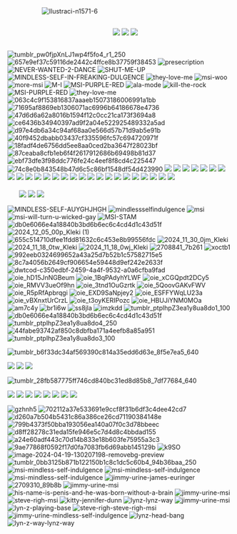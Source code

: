 ᅠᅠᅠᅠᅠᅠ![Ilustraci-n1571-6](https://github.com/user-attachments/assets/3d630e74-0735-43c7-b0af-ee9ab3db0332)

## 
ᅠᅠᅠᅠᅠᅠᅠᅠᅠᅠᅠᅠᅠᅠᅠᅠᅠᅠ  <img src="https://64.media.tumblr.com/323108dc684ddc2180997230fd4a09de/c7223a485f2aae24-3a/s100x200/bc7beb21dc38edb23677ff15a79ea0eab0c03dd2.gifv"/> <img src="https://64.media.tumblr.com/4bfd9aac367605f899399ad1dce55875/c7223a485f2aae24-d0/s100x200/fd4aca6dc083df28d5d8ab5238bc5787b28848cc.gifv"/> <img src="https://64.media.tumblr.com/2fbd7bf6b8adc3e860775a9167a0beb6/c7223a485f2aae24-94/s100x200/b6063738c55bab1735d4d94d7bf47f657976e783.gifv"/>
##

![tumblr_pw0fjpXnLJ1wp4f5fo4_r1_250](https://github.com/user-attachments/assets/f64c4d02-2334-43e6-9082-a9327d74c31f)
![657e9ef37c59116de2442c4ffce8b37759f38453](https://github.com/user-attachments/assets/4ca2a02e-31dd-4f74-9269-7c974dd13707)
![presecription](https://github.com/user-attachments/assets/5c5b9ea7-e3c2-4182-a449-4e1730df68a8)
![NEVER-WANTED-2-DANCE](https://github.com/user-attachments/assets/33f75b67-3b5e-4a9a-9620-3f97242b6ea9)
![SHUT-ME-UP](https://github.com/user-attachments/assets/a32e3e05-9be2-48b1-8ba7-f33903a86443)
![MINDLESS-SELF-IN-FREAKING-DULGENCE](https://github.com/user-attachments/assets/25b6e998-0c77-4215-8258-c28f9e973018)
![they-love-me](https://github.com/user-attachments/assets/99ad417f-0323-454c-8907-a6292f2abdd1)
![msi-woo](https://github.com/user-attachments/assets/4aadb3ce-4fa0-41a5-a43e-a75bd5ab8dab)
![more-msi](https://github.com/user-attachments/assets/88f36d00-e337-4320-b45a-25927beab27c)
![M-I](https://github.com/user-attachments/assets/6504e0b0-5b50-48c4-9ef7-b41ead995886)
![MSI-PURPLE-RED](https://github.com/user-attachments/assets/55c7bb11-9fb5-4473-a0a7-4b227cebe570)
![ala-mode](https://github.com/user-attachments/assets/ae83e0ff-f56f-4fb7-9f73-d9aa49cdb112)
![kill-the-rock](https://github.com/user-attachments/assets/cef7aa79-b9cd-4b69-918f-52312defbebb)
![MSI-PURPLE-RED](https://github.com/user-attachments/assets/dfa48b98-03b1-4f8b-9875-9c8aab562ee0)
![they-love-me](https://github.com/user-attachments/assets/19582577-15d5-4606-be11-d455dbecbed0)
![063c4c9f153816837aaaeb15073186006991a1bb](https://github.com/user-attachments/assets/674382f6-079e-4654-949b-16796df823ba)
![71695af8869eb1306071ac6996b64186678e4736](https://github.com/user-attachments/assets/be64d756-0ea0-4d0d-92fa-a415dd4ea557)
![47d6d6a62a8016b1594f12c0cc21ca173f3694a8](https://github.com/user-attachments/assets/aeba15cb-c228-4417-a595-c2a8fbe30c93)
![ce6436b34940397ad9f2a04e522925489332a5ad](https://github.com/user-attachments/assets/6837600d-b152-48ce-bbf1-873b4ac4cf45)
![d97e4db6a34c94af68aa0e566d57b71d9ab5e91b](https://github.com/user-attachments/assets/ac083219-dab7-4a06-a01b-fbff2838210b)
![40f9452dbabb03437cf335596fc57c694720971f](https://github.com/user-attachments/assets/f6d36ac0-0f3e-47c1-9825-6b588f62fd82)
![18fadf4de6756dd5ee8aa0ced2ba3647f28023bf](https://github.com/user-attachments/assets/104ea8d2-3dc0-4c0e-8356-c2b3cf55cbdc)
![87ceaba8cfb1eb6f4f2617912686b69498b81d37](https://github.com/user-attachments/assets/771e6bec-080d-4fb1-a99a-ed03779ef816)
![ebf73dfe3f98ddc776fe24c4eef8f8cd4c225447](https://github.com/user-attachments/assets/cb4733d6-4c83-4309-a5e8-6a185e18f585)
![74c8e0b843548b47d6c5c86bf1548df54d423990](https://github.com/user-attachments/assets/16f85ec4-d680-4318-923f-0053c45e8f89)
<img src="https://64.media.tumblr.com/8c258c192e1d1e61bd86cc7962966050/833559b829dc481b-50/s250x400/3dcb11dffe471d5e0388c1965048fe1aed80bc07.gifv"/>
<img src="https://64.media.tumblr.com/7db21ca09b9faed80f2fb5c992ce3095/833559b829dc481b-00/s250x400/7284a25fa01d690a818d990f6aeb4c38efc085c7.gifv"/>
<img src="https://64.media.tumblr.com/b2c09ef66d62e70d7eca0dabb4d2c08a/833559b829dc481b-49/s250x400/a57fbd10299e7726e43765621190e42aeca3ef15.gifv"/>
<img src="https://64.media.tumblr.com/a636f92c96c23e645182953ce243fb71/833559b829dc481b-a2/s250x400/6d701854f7625761a2e3e060c876f28c720d4c20.gifv"/>
<img src="https://64.media.tumblr.com/5a5dbc05a98de20f1646d0455abfd1f8/833559b829dc481b-c9/s250x400/37bd2f18f85a4ba757b7b3d37d700e2c56e00745.gifv"/>
<img src="https://64.media.tumblr.com/c002e5775c8edb25be067586e54908f8/833559b829dc481b-9e/s250x400/2cb1f4497096e868788e0c287daddf04b7fe5893.gifv"/>
<img src="https://64.media.tumblr.com/e6af9de96f1dca7652027b0798672bcc/833559b829dc481b-ad/s250x400/9c00dbb1b31a42bacde99c386d9648d9a5dd0b8f.gifv"/>
<img src="https://64.media.tumblr.com/23470e9994440cf57ac23ec6bd6cd062/833559b829dc481b-13/s250x400/be6f0e6db9af2ce4c10c2b18dedce9d13e4b6210.gifv"/>
<img src="https://64.media.tumblr.com/eb373881acff27512559d384e4161e63/833559b829dc481b-a9/s250x400/1b56f1898586d63600c74aa35ff9ce957835e339.gifv"/>
<img src="https://64.media.tumblr.com/f08464e690acb7a98a53e5115e88d139/833559b829dc481b-de/s250x400/ff622904356866593ca4a97ae22f7b03ec43f332.gifv"/>
<img src="https://64.media.tumblr.com/47e9f5d473f8a5fd8cd3d7558e65233d/833559b829dc481b-0c/s250x400/0a7721d79a7c3b284a764d206f6c2f23ed125a5b.gifv"/>
<img src="https://64.media.tumblr.com/34695dec347d7873249e15bb9d9b56ec/833559b829dc481b-0d/s250x400/5f14c13f8b74f6fa51a116107c69c37bc23729c4.gifv"/>
<img src="https://64.media.tumblr.com/27aa3a62067d5c04b3871806846d04cb/833559b829dc481b-bf/s250x400/2cc4739e2ad117192f2cf24ab1d0d97eeddac63e.gifv"/>
<img src="https://64.media.tumblr.com/6d2b8831527e10fec9539bd2dc10d61d/833559b829dc481b-1f/s250x400/76c4db859be0b0f4799fd4ee69b4aacb647b60f2.gifv"/>
<img src="https://64.media.tumblr.com/0efeb3da3abe132a70a26fff6321810d/833559b829dc481b-56/s250x400/a3f1412c718379afff237a8c727c5209b4ac2de8.gifv"/>
<img src="https://64.media.tumblr.com/8d0d6e7b30ec0b21b71dc75983f1c24f/833559b829dc481b-b6/s250x400/47e38a45061163010b695e8c6e3a49ebbd50789e.gifv"/>
<img src="https://64.media.tumblr.com/afd210f66f1dcb24d669fb5900d514a9/833559b829dc481b-bf/s250x400/9e864da8802324795667dba06a3532886d3c68c2.gifv"/>
<img src="https://64.media.tumblr.com/8781719bfe56e811021df04b4abcd959/833559b829dc481b-b9/s250x400/60634eb370ead75a77103f6377576ff74ee6fd28.gifv"/>
<img src="https://64.media.tumblr.com/3e294369e6a3dbc84f59c3b68a707e89/833559b829dc481b-bc/s250x400/b6a29d8fbeb717cf498f9719a60b1f4d6bd927e7.gifv"/>
<img src="https://64.media.tumblr.com/ed6ad4984d48d4a08c3448932aba3b04/833559b829dc481b-e7/s250x400/c93441c9786b411066e3d83ab138f9d9c04ef299.gifv"/>
<img src="https://64.media.tumblr.com/08262e93cb574c804f3c18e15e27a974/833559b829dc481b-a9/s250x400/8f02f65f9704e0c3f48dd47b20ef025ef113c342.gifv"/>
<img src="https://64.media.tumblr.com/16dc32b59423f2833990efd715a6ad12/833559b829dc481b-75/s250x400/8e14fc6ca267e210948afa24c993025155ee4073.gifv"/>
<img src="https://64.media.tumblr.com/396cdad71252d6572c50694691b76687/833559b829dc481b-b6/s250x400/0d9859beba5494639db1fce6e75fde363e8a7b5a.gifv"/>
<img src="https://64.media.tumblr.com/3932d5e92debcd7c647b6379aa5c5d31/833559b829dc481b-30/s250x400/6b4808ed80b08908d66bfcfd9b9363660336dcd7.gifv"/>
<img src="https://64.media.tumblr.com/3bd3577c8f2144bb4fad41a60b0055a0/833559b829dc481b-a2/s250x400/268a6a4dbd38f15a8cb7d8e78dea00d9e9e904f8.gifv"/>
<img src="https://64.media.tumblr.com/5f4d4b528486c5210aae22bb661d6d41/833559b829dc481b-8b/s250x400/cdcf20fd5d44672330a6153115f3851826d04341.gifv"/> ᅠᅠᅠᅠᅠᅠᅠᅠᅠᅠᅠᅠᅠᅠᅠᅠᅠᅠᅠᅠᅠᅠᅠᅠᅠᅠᅠᅠᅠᅠᅠᅠᅠᅠᅠᅠᅠᅠᅠᅠᅠᅠᅠᅠᅠᅠᅠᅠᅠᅠᅠᅠᅠᅠᅠᅠᅠᅠᅠᅠᅠᅠᅠᅠᅠᅠᅠᅠᅠᅠᅠᅠᅠᅠᅠᅠᅠᅠᅠᅠᅠᅠᅠᅠᅠᅠᅠᅠᅠᅠᅠᅠᅠ
ᅠᅠ<img src="https://64.media.tumblr.com/a07e5e7e6872834a948004dc040c96e8/8ed1f696e2cccc44-1d/s100x200/f9b38d55eb91829acad95f2f18c317f8cec4a1ea.gifv"/>
<img src="https://64.media.tumblr.com/a7dacde88233b264f1716a11f20c443e/8ed1f696e2cccc44-e3/s540x810/ca0a4d5f9201e79e1ccd09e1572d0debe413c5d3.webp"/>
<img src="https://64.media.tumblr.com/358c5948b47766e0a269cafad9ca5732/8ed1f696e2cccc44-31/s100x200/c5eab8c05ae72d2518d4eed9d98f173c8d144a1a.gifv"/>

![MINDLESS-SELF-AUYGHJHGH](https://github.com/user-attachments/assets/ff09c52f-e6e7-452f-89c8-0aac35e3ac45)
![mindlessselfindulgence](https://github.com/user-attachments/assets/5de5cc6a-a64b-4ffd-9c1c-e41b4f98c1d5)
![msi](https://github.com/user-attachments/assets/375077fb-3bca-496a-bb00-59abab84a13d)
![msi-will-turn-u-wicked-gay](https://github.com/user-attachments/assets/2e6207a8-99d4-46b4-aaa0-8a732b81d7da)
![MSI-STAM](https://github.com/user-attachments/assets/ca06c8e7-5d06-4a55-bef0-e3fc6a30d1d1)
![db0e6066e4a18840b3bd6b6ec6c4cd4d1c43d51f](https://github.com/user-attachments/assets/cdabc24c-618f-44ce-8770-d49483610cd8)
![2024_12_05_00p_Kleki (1)](https://github.com/user-attachments/assets/dad81a72-f9ee-4072-838a-9a335551e845)
![655c514710dfee1fdd81632c6c453e8b99556fdc](https://github.com/user-attachments/assets/e22ca090-83ab-4153-b35e-237b481b475b)
![2024_11_30_0jm_Kleki](https://github.com/user-attachments/assets/2c92248c-6337-4825-8a6b-0f4e8ef34cd7)
![2024_11_18_0tw_Kleki](https://github.com/user-attachments/assets/c5969b40-d850-48b1-a18a-751cb305ba84)
![2024_11_18_0wj_Kleki](https://github.com/user-attachments/assets/b438ec44-3ffb-4039-adac-f7e54d2be118)
![2708841_7b261](https://github.com/user-attachments/assets/64f694d3-58c2-4bdb-a23f-fd59f02d207d)
![xoctb1](https://github.com/user-attachments/assets/691ed51d-9c7a-421a-a92f-17f28e5ae1ce)
![992eeb0324699652a43a25d7b52b1c57582715e5](https://github.com/user-attachments/assets/686153ad-bba0-4b69-aba5-e1438552abba)
![8c7a4056b2649cf906654e59448d9ef242e2633f](https://github.com/user-attachments/assets/1fd65c16-a96f-4bdf-9183-a5feedad3090)
![dwtcod-c350edbf-2459-4a4f-9532-a0a6cfba9fad](https://github.com/user-attachments/assets/a897b506-2eeb-465f-9f1e-364848634b83)
![oie_hD15JnNGBeum](https://github.com/user-attachments/assets/b2583db5-2b6b-40a8-b0e6-df6838f95ba9)
![oie_1BqPAdyhYLWF](https://github.com/user-attachments/assets/7cb08366-cd35-4ee6-a82d-2f6b0c6b31eb)
![oie_xCGQpdt2DCy5](https://github.com/user-attachments/assets/58a2ad07-423d-4291-a404-fc710b309745)
![oie_RMVV3ueOf9hn](https://github.com/user-attachments/assets/9bc8cc1c-0b73-49f3-a021-a94be87ca70b)
![oie_3tnd1OuGzrtk](https://github.com/user-attachments/assets/2335aafc-79ae-44fa-b429-9c0b43ba4163)
![oie_5QoovGAKvFWV](https://github.com/user-attachments/assets/89f5ac21-4a8f-4479-bd3e-90593b09aa91)
![oie_R5pRfApbrqgi](https://github.com/user-attachments/assets/0771435f-8788-46a7-90b7-385a8066a848)
![oie_EXD9SaNpjey2](https://github.com/user-attachments/assets/4a51bd33-edc6-4ca3-8669-dc5e3d6c3d21)
![oie_ESFFYWqLU23a](https://github.com/user-attachments/assets/b2d302aa-ebbd-4746-a1e5-20a8be559a66)
![oie_vBXnxtUrCrzL](https://github.com/user-attachments/assets/8b526499-663a-4560-b281-2e5727447244)
![oie_t3oyKERIPozc](https://github.com/user-attachments/assets/0c260c59-973d-4013-b0ad-99ab57ddb0fc)
![oie_HBUJiYNM0MOa](https://github.com/user-attachments/assets/5de36d90-b950-48d3-9502-adc0269b2084)
![am7c4y](https://github.com/user-attachments/assets/b4fdf821-f4bb-4f08-a273-b448093c9694)
![br1i6w](https://github.com/user-attachments/assets/0ec031c5-080f-467d-97cb-85d26f92c54c)
![ss8jla](https://github.com/user-attachments/assets/2ad5fe93-8479-427b-bfc6-6378e14cde23)
![imzkdd](https://github.com/user-attachments/assets/bcbd6908-9c91-4cd7-b34b-252ec6aa68eb)
![tumblr_ptplhpZ3ea1y8ua8do1_100](https://github.com/user-attachments/assets/35e91f9b-9ff5-40ac-b8b2-5c906026b0a0)
![db0e6066e4a18840b3bd6b6ec6c4cd4d1c43d51f](https://github.com/user-attachments/assets/31a9ebf6-22b3-4483-9e51-68a0a554ebd5)
![tumblr_ptplhpZ3ea1y8ua8do4_250](https://github.com/user-attachments/assets/809a8ade-5541-43d5-af12-c8b5ced1f325)
![44fabe93742af850c8dbfba171a4eefb8a85a951](https://github.com/user-attachments/assets/85f37d15-e063-4f83-8f51-def799f00ebd)
![tumblr_ptplhpZ3ea1y8ua8do3_100](https://github.com/user-attachments/assets/e894bbd7-9bdf-4fa2-8a68-67111f2d3032)

![tumblr_b6f33dc34af569390c814a35edd6d63e_8f5e7ea5_640](https://github.com/user-attachments/assets/1515f9a8-bae3-4999-9c86-2c69e551e116)

<img src="https://64.media.tumblr.com/6d831d5ac9080a32be87e8395d6712e1/683a8bab5775de63-7b/s100x200/c91073d7be58f7ec72d32f8c2fa812e27ddf77bd.gifv"/>
<img src="https://64.media.tumblr.com/3fdb71d8e3da90cafeb151df952381a0/683a8bab5775de63-32/s75x75_c1/7fe4c4259a188d6d5977d418447a79115cce24e1.gifv"/>
<img src="https://64.media.tumblr.com/b8246426ff96184bf65a259981e17c97/683a8bab5775de63-5a/s75x75_c1/1df779485333bea1d645e045680f3b151c813a09.gifv"/>

![tumblr_28fb587775ff746cd840bc31ed8d85b8_7df77684_640](https://github.com/user-attachments/assets/d377e06f-2eac-497a-b210-47a84c4f07d3)

<img src="https://64.media.tumblr.com/9ae7441be405496d56d740e7a1e346d8/884a438241571881-d9/s400x600/94890290c1dc3be9210732731930725a6c4d4a97.gifv"/> <img src="https://64.media.tumblr.com/2c13232b109c3a513199445297968718/884a438241571881-de/s400x600/b2603ae028b1a4eaa119426e09f662969b8496c1.gifv"/>
<img src="https://64.media.tumblr.com/78af0940952af3d49f8e64bd79d47559/884a438241571881-eb/s400x600/ba086116c4162216f92e2bc5b6b121cc4eb4e548.gifv"/>
<img src="https://64.media.tumblr.com/0e38a3ce76757e80025ed571b19cff08/884a438241571881-6e/s400x600/8f12f7e641c76588f428e8b2f227a47da06cce32.gifv"/>
<img src="https://64.media.tumblr.com/7d04075789a6a720bf98d312b5169aaf/884a438241571881-52/s400x600/20df6b4cd3ed55dd78146feba10ef1ba01344442.gifv"/>
<img src="https://64.media.tumblr.com/f0e2f5d7a9dd557ef5f6be32fe4c4ef8/884a438241571881-fc/s400x600/0bdd697486406661c55238301ba42725c54c6b07.gifv"/>
<img src="https://64.media.tumblr.com/8631978a6b65910c49a33eabe13dbf14/884a438241571881-8b/s400x600/43861dcef2adc5fdaa1d172a6f0e167a9adec475.gifv"/>
<img src="https://64.media.tumblr.com/f811222474cccca048067f131668fb8d/884a438241571881-13/s400x600/fec1dcefa53beba6bd82519c2361d843b46df457.gifv"/>


![gzhnh5](https://github.com/user-attachments/assets/27c7c65c-76eb-415c-aaf6-6b48a90e8bd9)
![702112a37e533691e9ccf8f31b6df3c4dee42cd7](https://github.com/user-attachments/assets/4de0a8f8-1af9-490b-8c8e-0e35f57c5ee9)
![d260a7b504b5431c86a386ce26cd71190384148e](https://github.com/user-attachments/assets/d4cf73a1-3a40-4075-8b75-0e3dd008765a)
![799b4373f50bba193056ea140a07f0c3d78bbeec](https://github.com/user-attachments/assets/4e6915dd-0659-49a9-a293-56419fa30baf)
![d8ff28278c31eda15fe946e5c7d4d8c4bbdad155](https://github.com/user-attachments/assets/7f29e7eb-bc97-4d1f-b49a-b3d7a3eb482c)
![a24e60adf443c70d14b833e18b603fe75955a3c3](https://github.com/user-attachments/assets/6e508791-8b4c-4180-b452-c57c6a378cdd)
![9ae77868f0592f17d0fa7083fb6d69abb145129b](https://github.com/user-attachments/assets/06228056-80a6-4021-9375-d9c7cc8b417e)
![k9SO](https://github.com/user-attachments/assets/ad2f233e-509a-4c0a-bd22-0a8efc9f4f88)
![image-2024-04-19-130207198-removebg-preview](https://github.com/user-attachments/assets/4679ed9c-76b4-422c-a1bf-db6b7b9b0a79)
![tumblr_0bb3125b871b122150b1c8c1dc5c60b4_94b36baa_250](https://github.com/user-attachments/assets/cdc01994-6d5f-45e4-9206-01ae41b919d3)
![msi-mindless-self-indulgence](https://github.com/user-attachments/assets/abc7aa76-229b-4515-bc83-2d72c14be348)
![msi-mindless-self-indulgence](https://github.com/user-attachments/assets/e9c1bb79-14ce-4b72-a85b-89d4b240c642)
![msi-mindless-self-indulgence](https://github.com/user-attachments/assets/1daa813b-a7bd-4754-a18a-b201e0b7369c)
![jimmy-urine-james-euringer](https://github.com/user-attachments/assets/0566fb26-ff61-456b-885e-1f20168d6dda)
![2709310_89b8b](https://github.com/user-attachments/assets/7eeac016-2a2c-4eb3-b6a5-9149716ea2fc)
![jimmy-urine-msi](https://github.com/user-attachments/assets/846bfa84-274e-47c5-b615-fc228122c540)
![his-name-is-penis-and-he-was-born-without-a-brain](https://github.com/user-attachments/assets/fc8bd7c5-5c23-4fe6-8230-d2446d1bba51)
![jimmy-urine-msi](https://github.com/user-attachments/assets/fff3a069-e505-4052-bfa4-382b215d64dd)
![steve-righ-msi](https://github.com/user-attachments/assets/3eb2abdb-92c9-4b45-ba83-ea9df049602b)
![kitty-jennifer-dunn](https://github.com/user-attachments/assets/d898eebf-2ebd-4f35-9a40-be61ca423b5e)
![lynz-lynz-way](https://github.com/user-attachments/assets/45e13a4b-2dc3-472d-b106-dac26d7654b6)
![jimmy-urine-msi](https://github.com/user-attachments/assets/64de5151-5dc9-4425-a39c-c42d9a2cfa8c)
![lyn-z-playing-base](https://github.com/user-attachments/assets/08db5464-50b8-48e0-8647-212150e98635)
![steve-righ-steve-righ-msi](https://github.com/user-attachments/assets/c72e251a-5e3c-4407-a319-8c71654fe17f)
![jimmy-urine-mindless-self-indulgence](https://github.com/user-attachments/assets/693e0262-2f04-4814-a137-bf57e638386b)
![lynz-head-bang](https://github.com/user-attachments/assets/2edea7c2-c3e4-41c4-81f2-4f27af5c8700)
![lyn-z-way-lynz-way](https://github.com/user-attachments/assets/d175487e-a0d3-437d-b70c-91fbbf71eb4e)








